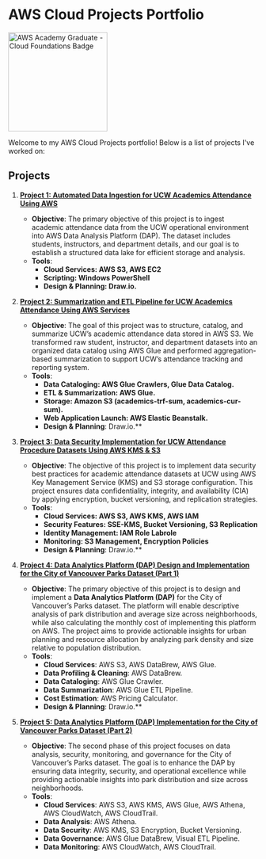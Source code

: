 # AWS Cloud Projects Portfolio

<img src="https://github.com/user-attachments/assets/b81a9259-eba8-41c5-95fb-3201544a94e5" alt="AWS Academy Graduate - Cloud Foundations Badge" width="200">

Welcome to my AWS Cloud Projects portfolio! Below is a list of projects I've worked on:

## Projects
1. **[Project 1: Automated Data Ingestion for UCW Academics Attendance Using AWS](./Auto_Data_Ingestion)**
   - **Objective**: The primary objective of this project is to ingest academic attendance data from the UCW operational environment into AWS Data Analysis Platform (DAP). The dataset includes students, instructors, and department details, and our goal is to establish a structured data lake for efficient storage and analysis.
   - **Tools**:
      - **Cloud Services: AWS S3, AWS EC2**
      - **Scripting: Windows PowerShell**
      - **Design & Planning: Draw.io.**


2. **[Project 2:  Summarization and ETL Pipeline for UCW Academics Attendance Using AWS Services](./Academics_Attendancedata_Summarization)**
   - **Objective**: The goal of this project was to structure, catalog, and summarize UCW’s academic attendance data stored in AWS S3. We transformed raw student, instructor, and department datasets into an organized data catalog using AWS Glue and performed aggregation-based summarization to support UCW’s attendance tracking and reporting system.
   - **Tools**:
      - **Data Cataloging: AWS Glue Crawlers, Glue Data Catalog.**
      - **ETL & Summarization: AWS Glue.**
      - **Storage: Amazon S3 (academics-trf-sum, academics-cur-sum).**
      - **Web Application Launch: AWS Elastic Beanstalk.**
      - **Design & Planning**: Draw.io.**


3. **[Project 3:  Data Security Implementation for UCW Attendance Procedure Datasets Using AWS KMS & S3](./Data_Security_Implementation_attendance)**
   - **Objective**: The objective of this project is to implement data security best practices for academic attendance datasets at UCW using AWS Key Management Service (KMS) and S3 storage configuration. This project ensures data confidentiality, integrity, and availability (CIA) by applying encryption, bucket versioning, and replication strategies.
   - **Tools**:
      - **Cloud Services: AWS S3, AWS KMS, AWS IAM**
      - **Security Features: SSE-KMS, Bucket Versioning, S3 Replication**
      - **Identity Management: IAM Role Labrole**
      - **Monitoring: S3 Management, Encryption Policies**
      - **Design & Planning**: Draw.io.**
    

4. **[Project 4:  Data Analytics Platform (DAP) Design and Implementation for the City of Vancouver Parks Dataset (Part 1)](./DAP_design_for_COV)**
   - **Objective**: The primary objective of this project is to design and implement a **Data Analytics Platform (DAP)** for the City of Vancouver’s Parks dataset. The platform will enable descriptive analysis of park distribution and average size across neighborhoods, while also calculating the monthly cost of implementing this platform on AWS. The project aims to provide actionable insights for urban planning and resource allocation by analyzing park density and size relative to population distribution.
   - **Tools**:
     - **Cloud Services**: AWS S3, AWS DataBrew, AWS Glue.
     - **Data Profiling & Cleaning**: AWS DataBrew.
     - **Data Cataloging**: AWS Glue Crawler.
     - **Data Summarization**: AWS Glue ETL Pipeline.
     - **Cost Estimation**: AWS Pricing Calculator.
     - **Design & Planning**: Draw.io.**


5. **[Project 5:  Data Analytics Platform (DAP) Implementation for the City of Vancouver Parks Dataset (Part 2)](./DAP_Design_COV_Part2)**
   - **Objective**: The second phase of this project focuses on data analysis, security, monitoring, and governance for the City of Vancouver’s Parks dataset. The goal is to enhance the DAP by ensuring data integrity, security, and operational excellence while providing actionable insights into park distribution and size across neighborhoods.
   - **Tools**:
      - **Cloud Services**: AWS S3, AWS KMS, AWS Glue, AWS Athena, AWS CloudWatch, AWS CloudTrail.
      - **Data Analysis**: AWS Athena.
      - **Data Security**: AWS KMS, S3 Encryption, Bucket Versioning.
      - **Data Governance**: AWS Glue DataBrew, Visual ETL Pipeline.
      - **Data Monitoring**: AWS CloudWatch, AWS CloudTrail.
